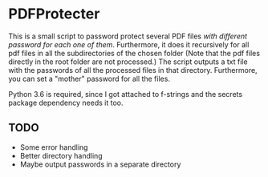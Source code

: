 # PDFProtecter

This is a small script to password protect several PDF files *with different password for each one of them*.
Furthermore, it does it recursively for all pdf files in all the subdirectories of the chosen folder (Note that
the pdf files directly in the root folder are not processed.) The script outputs a txt file with the passwords
of all the processed files in that directory. Furthermore, you can set a "mother" password for all the files.

Python 3.6 is required, since I got attached to f-strings and the secrets package dependency needs it too.

## TODO
- Some error handling
- Better directory handling
- Maybe output passwords in a separate directory
